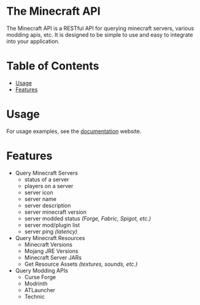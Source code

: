 # The Minecraft API

The Minecraft API is a RESTful API for querying minecraft servers, various modding apis, etc. It is designed to be simple to use and easy to integrate into your application.

# Table of Contents

- [Usage](#usage)
- [Features](#features)

# Usage

For usage examples, see the [documentation](https://theminecraftapi.readme.io) website.

# Features

- Query Minecraft Servers
    - status of a server
    - players on a server
    - server icon
    - server name
    - server description
    - server minecraft version
    - server modded status _(Forge, Fabric, Spigot, etc.)_
    - server mod/plugin list
    - server ping _(latency)_
- Query Minecraft Resources
    - Minecraft Versions
    - Mojang JRE Versions
    - Minecraft Server JARs
    - Get Resource Assets _(textures, sounds, etc.)_
- Query Modding APIs
    - Curse Forge
    - Modrinth
    - ATLauncher
    - Technic

